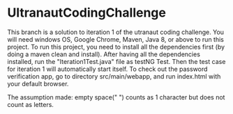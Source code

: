 # UltranautCodingChallenge
This branch is a solution to iteration 1 of the utranaut coding challenge. You will need windows OS, Google Chrome, Maven, Java 8, or above to run this project. 
To run this project, you need to install all the dependencies first (by doing a maven clean and install). After having all the dependencies installed, run the "Iteration1Test.java" file as testNG Test. Then the test case for iteration 1 will automatically start itself. 
To check out the password verification app, go to directory src/main/webapp, and run index.html with your default browser. 

The assumption made: empty space(" ") counts as 1 character but does not count as letters.